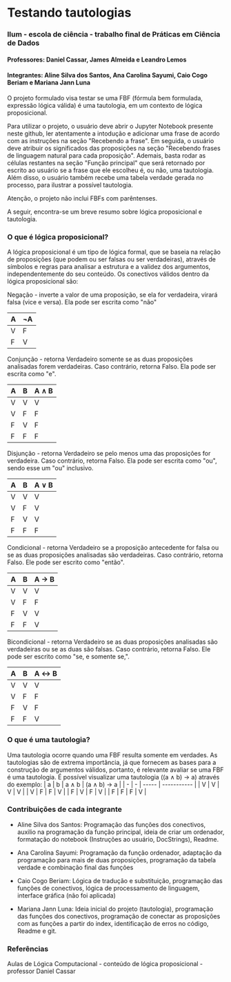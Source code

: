  # Testando tautologias

### Ilum - escola de ciência - trabalho final de Práticas em Ciência de Dados
#### Professores: Daniel Cassar, James Almeida e Leandro Lemos
#### Integrantes: Aline Silva dos Santos, Ana Carolina Sayumi, Caio Cogo Beriam e Mariana Jann Luna

O projeto formulado visa testar se uma FBF (fórmula bem formulada, expressão lógica válida) é uma tautologia, em um contexto de lógica proposicional. 

Para utilizar o projeto, o usuário deve abrir o Jupyter Notebook presente neste github, ler atentamente a intodução e adicionar uma frase de acordo com as instruções na seção "Recebendo a frase". Em seguida, o usuário deve atribuir os significados das proposições na seção "Recebendo frases de linguagem natural para cada proposição". Ademais, basta rodar as células restantes na seção "Função principal" que será retornado por escrito ao usuário se a frase que ele escolheu é, ou não, uma tautologia. Além disso, o usuário também recebe uma tabela verdade gerada no processo, para ilustrar a possível tautologia.


Atenção, o projeto não inclui FBFs com parêntenses.

A seguir, encontra-se um breve resumo sobre lógica proposicional e tautologia.

### O que é lógica proposicional?
A lógica proposicional é um tipo de lógica formal, que se baseia na relação de proposições (que podem ou ser falsas ou ser verdadeiras), através de símbolos e regras para analisar a estrutura e a validez dos argumentos, independentemente do seu conteúdo. Os conectivos válidos dentro da lógica proposicional são: 

Negação - inverte a valor de uma proposição, se ela for verdadeira, virará falsa (vice e versa). Ela pode ser escrita como "não"

| A | ¬A |
| - | -- |
| V | F  |
| F | V  |

Conjunção - retorna Verdadeiro somente se as duas proposições analisadas forem verdadeiras. Caso contrário, retorna Falso. Ela pode ser escrita como "e".

| A | B | A ∧ B |
| - | - | ----- |
| V | V | V     |
| V | F | F     |
| F | V | F     |
| F | F | F     |

Disjunção - retorna Verdadeiro se pelo menos uma das proposições for verdadeira. Caso contrário, retorna Falso. Ela pode ser escrita como "ou", sendo esse um "ou" inclusivo.

| A | B | A ∨ B |
| - | - | ----- |
| V | V | V     |
| V | F | V     |
| F | V | V     |
| F | F | F     |

Condicional - retorna Verdadeiro se a proposição antecedente for falsa ou se as duas proposições analisadas são verdadeiras. Caso contrário, retorna Falso. Ele pode ser escrito como "então".

| A | B | A → B |
| - | - | ----- |
| V | V | V     |
| V | F | F     |
| F | V | V     |
| F | F | V     |

Bicondicional - retorna Verdadeiro se as duas proposições analisadas são verdadeiras ou se as duas são falsas. Caso contrário, retorna Falso. Ele pode ser escrito como "se, e somente se,".

| A | B | A ↔ B |
| - | - | ----- |
| V | V | V     |
| V | F | F     |
| F | V | F     |
| F | F | V     |


### O que é uma tautologia?
Uma tautologia ocorre quando uma FBF resulta somente em verdades. As tautologias são de extrema importância, já que fornecem as bases para a construção de argumentos válidos, portanto, é relevante avaliar se uma FBF é uma tautologia. É possível visualizar uma tautologia ((a ∧ b) → a) através do exemplo:
| a | b | a ∧ b | (a ∧ b) → a |
| - | - | ----- | ----------- |
| V | V | V     | V           |
| V | F | F     | V           |
| F | V | F     | V           |
| F | F | F     | V           |


### Contribuições de cada integrante 
 * Aline Silva dos Santos: Programação das funções dos conectivos, auxilio na programação da função principal, ideia de criar um ordenador, formatação do notebook (Instruções ao usuário, DocStrings), Readme.
   
 * Ana Carolina Sayumi: Programação da função ordenador, adaptação da programação para mais de duas proposições, programação da tabela verdade e combinação final das funções
   
 * Caio Cogo Beriam: Lógica de tradução e substituição, programação das funções de conectivos, lógica de processamento de linguagem, interface gráfica (não foi aplicada)
   
 * Mariana Jann Luna: Ideia inicial do projeto (tautologia), programação das funções dos conectivos, programação de conectar as proposições com as funções a partir do index, identificação de erros no código, Readme e git.

### Referências

Aulas de Lógica Computacional - conteúdo de lógica proposicional - professor Daniel Cassar
